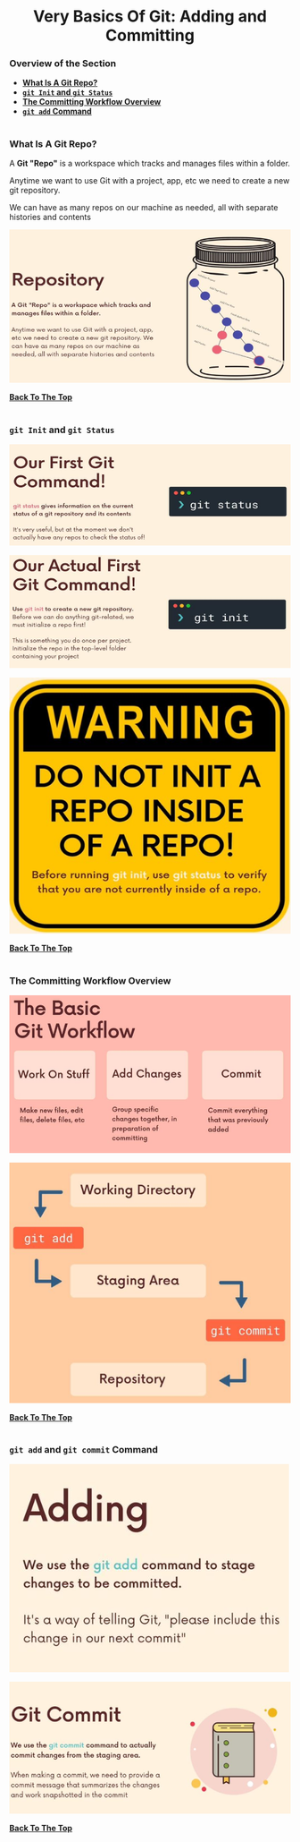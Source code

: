 <h1 align="center">Very Basics Of Git: Adding and Committing</h1>

### Overview of the Section
* **[What Is A Git Repo?](#git)**
* **[``git Init`` and ``git Status``](#git-init-status)**
* **[The Committing Workflow Overview](#workflow)**
* **[``git add`` Command](#git-add)**

#
### <a name="git">What Is A Git Repo?</a>

A **Git "Repo"** is a workspace which tracks and
manages files within a folder.

Anytime we want to use Git with a project, app,
etc we need to create a new git repository. 

We can have as many repos on our machine as
needed, all with separate histories and contents

![git](https://github.com/tsokac2/-_-_Git_and_GitHub_CheatSheet/blob/main/src/02.JPG)

**[Back To The Top](#Overview-of-the-Section)**
#

###  <a name="git-init-status">``git Init`` and ``git Status``</a>

![git Status](https://github.com/tsokac2/-_-_Git_and_GitHub_CheatSheet/blob/main/src/03.JPG)

![git init](https://github.com/tsokac2/-_-_Git_and_GitHub_CheatSheet/blob/main/src/04.JPG)

![warning](https://github.com/tsokac2/-_-_Git_and_GitHub_CheatSheet/blob/main/src/05.JPG)

**[Back To The Top](#Overview-of-the-Section)**
#
### <a name="workflow">The Committing Workflow Overview</a>

![Workflow](https://github.com/tsokac2/-_-_Git_and_GitHub_CheatSheet/blob/main/src/06.JPG)

![Workflow_2](https://github.com/tsokac2/-_-_Git_and_GitHub_CheatSheet/blob/main/src/07.JPG)

**[Back To The Top](#Overview-of-the-Section)**
#
### <a name="git-add"> ``git add`` and  ``git commit`` Command </a>

![git_add](https://github.com/tsokac2/-_-_Git_and_GitHub_CheatSheet/blob/main/src/09.JPG)

![git_commit](https://github.com/tsokac2/-_-_Git_and_GitHub_CheatSheet/blob/main/src/08.JPG)


**[Back To The Top](#Overview-of-the-Section)**
#